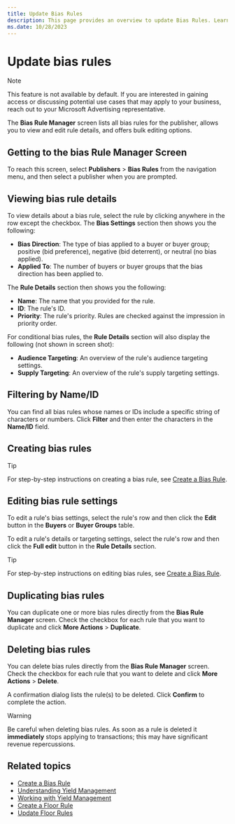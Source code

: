 ```yaml
---
title: Update Bias Rules
description: This page provides an overview to update Bias Rules. Learn how to view, create, duplicate and delete bias rule details from the Bias Rule Manager screen.
ms.date: 10/28/2023
---
```



# Update bias rules

> [!NOTE]
> This feature is not available by default. If you are interested in gaining access or discussing potential use cases that may apply to your business, reach out to your Microsoft Advertising representative.

The **Bias Rule Manager** screen lists all bias rules for the publisher, allows you to view and edit rule details, and offers bulk editing options.

## Getting to the bias Rule Manager Screen

To reach this screen, select **Publishers** \> **Bias Rules** from the navigation menu, and then select a publisher when you are prompted.

## Viewing bias rule details

To view details about a bias rule, select the rule by clicking anywhere in the row except the checkbox. The **Bias Settings** section then shows you the following:

- **Bias Direction**: The type of bias applied to a buyer or buyer group; positive (bid preference), negative (bid deterrent), or neutral (no bias applied).
- **Applied To**: The number of buyers or buyer groups that the bias direction has been applied to.

The **Rule Details** section then shows you the following:

- **Name**: The name that you provided for the rule.
- **ID**: The rule's ID.
- **Priority**: The rule's priority. Rules are checked against the impression in priority order.

For conditional bias rules, the **Rule Details** section will also display the following (not shown in screen shot):

- **Audience Targeting**: An overview of the rule's audience targeting settings.
- **Supply Targeting**: An overview of the rule's supply targeting settings.

## Filtering by Name/ID

You can find all bias rules whose names or IDs include a specific string of characters or numbers. Click **Filter** and then enter the characters in the **Name/ID** field.

## Creating bias rules

> [!TIP]
> For step-by-step instructions on creating a bias rule, see [Create a Bias Rule](create-a-bias-rule.md).

## Editing bias rule settings

To edit a rule's bias settings, select the rule's row and then click the **Edit** button in the **Buyers** or **Buyer Groups** table.

To edit a rule's details or targeting settings, select the rule's row and then click the **Full edit** button in the **Rule Details** section.

> [!TIP]
> For step-by-step instructions on editing bias rules, see [Create a Bias Rule](create-a-bias-rule.md).

## Duplicating bias rules

You can duplicate one or more bias rules directly from the **Bias Rule Manager** screen. Check the checkbox for each rule that you want to duplicate and click **More Actions** \> **Duplicate**.

## Deleting bias rules

You can delete bias rules directly from the **Bias Rule Manager** screen. Check the checkbox for each rule that you want to delete and click **More Actions** \> **Delete**.

A confirmation dialog lists the rule(s) to be deleted. Click **Confirm** to complete the action.

> [!WARNING]
> Be careful when deleting bias rules. As soon as a rule is deleted it **immediately** stops applying to transactions; this may have significant revenue repercussions.

## Related topics

- [Create a Bias Rule](create-a-bias-rule.md)
- [Understanding Yield Management](understanding-yield-management.md)
- [Working with Yield Management](working-with-yield-management.md)
- [Create a Floor Rule](create-a-floor-rule.md)
- [Update Floor Rules](update-floor-rules.md)